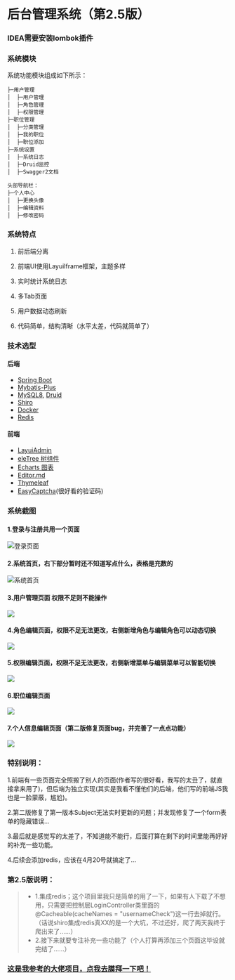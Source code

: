 # 后台管理系统（第2.5版）

### IDEA需要安装lombok插件
### 系统模块
系统功能模块组成如下所示：
```
├─用户管理
│  ├─用户管理
│  ├─角色管理
│  ├─权限管理
├─职位管理
│  ├─分类管理
│  ├─我的职位
│  ├─职位添加
├─系统设置
│  ├─系统日志
│  ├─Druid监控
│  ├─Swagger2文档

头部导航栏：
├─个人中心
│  ├─更换头像
│  ├─编辑资料
│  ├─修改密码

```
### 系统特点

1. 前后端分离

2. 前端UI使用LayuiIframe框架，主题多样

3. 实时统计系统日志

4. 多Tab页面

5. 用户数据动态刷新

6. 代码简单，结构清晰（水平太差，代码就简单了）

### 技术选型

#### 后端
- [Spring Boot](http://spring.io/projects/spring-boot/)
- [Mybatis-Plus](https://mp.baomidou.com/guide/)
- [MySQL8](https://dev.mysql.com/downloads/mysql/8.x.html#downloads), [Druid](http://druid.apache.org/)
- [Shiro](http://shiro.apache.org/)
- [Docker](https://www.docker.com/)
- [Redis](https://redis.io/)

#### 前端
- [LayuiAdmin](https://www.layui.com/)
- [eleTree 树组件](https://layuiextend.hsianglee.cn/eletree/)
- [Echarts 图表](https://www.echartsjs.com/zh/index.html)
- [Editor.md](https://pandao.github.io/editor.md/)
- [Thymeleaf](https://www.thymeleaf.org/)
- [EasyCaptcha](https://gitee.com/whvse/EasyCaptcha)(很好看的验证码)

### 系统截图

   ####      1.登录与注册共用一个页面

![登录页面](https://s1.ax1x.com/2020/04/05/GrDq61.png)

   ####      2.系统首页，右下部分暂时还不知道写点什么，表格是充数的

![系统首页](https://s1.ax1x.com/2020/04/05/GrDXm6.png)

   ####      3.用户管理页面 权限不足则不能操作

![](https://s1.ax1x.com/2020/04/05/GrrpfH.png)

   ####      4.角色编辑页面，权限不足无法更改，右侧新增角色与编辑角色可以动态切换

![](https://s1.ax1x.com/2020/04/05/GrrSte.png)

   ####      5.权限编辑页面，权限不足无法更改，右侧新增菜单与编辑菜单可以智能切换

![](https://s1.ax1x.com/2020/04/05/GrDblR.png)

   ####      6.职位编辑页面

![](https://s1.ax1x.com/2020/04/05/GrrP1A.png)

   ####      7.个人信息编辑页面（第二版修复页面bug，并完善了一点点功能）

![](https://s1.ax1x.com/2020/04/05/GrDLOx.png)


### 特别说明：

1.前端有一些页面完全照搬了别人的页面(作者写的很好看，我写的太丑了，就直接拿来用了)，但后端为独立实现(其实是我看不懂他们的后端，他们写的前端JS我也是一脸蒙蔽，尴尬)。

2.第二版修复了第一版本Subject无法实时更新的问题；并发现修复了一个form表单的隐藏错误...

3.最后就是感觉写的太差了，不知道能不能行，后面打算在剩下的时间里能再好好的补充一些功能。

4.后续会添加redis，应该在4月20号就搞定了...


### 第2.5版说明：
> + 1.集成redis；这个项目里我只是简单的用了一下，如果有人下载了不想用，只需要把控制层LoginController类里面的@Cacheable(cacheNames = "usernameCheck")这一行去掉就行。（话说shiro集成redis真XX的是一个大坑，不过还好，爬了两天我终于爬出来了......）
> + 2.接下来就要专注补充一些功能了（个人打算再添加三个页面这毕设就完结了......）
   
   
### [这是我参考的大佬项目，点我去膜拜一下吧！](https://shiro.mrbird.cn:8080/login)

